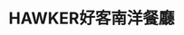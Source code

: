 ---
title: "HAWKER好客南洋餐廳"
description: "HAWKER好客南洋餐廳"
layout: shop
keywords:
  - 美食競賽
  - 台灣美食
  - 美食精選
datePublished: "2025-06-30"
dateModified: "2025-07-02"
city: "高雄市"
district: "前鎮區"
address: "高雄市前鎮區新光路33號2樓"
phone: "072132037"
geo: "22.611319256550672, 120.30348383363544"
google_map: "https://maps.app.goo.gl/ugmBrVcTndYarTiR7"
footinder: "https://footinder.com.tw/%e9%ab%98%e9%9b%84%e5%b8%82%e5%89%8d%e9%8e%ae%e5%8d%80/362199/"
official: "https://ickaohsiung.com/restaurant/hawker/"
award:
  - name: "500盤"
    year: "2024"
    entries:
      - dishes:
          - "印度抓餅"

---